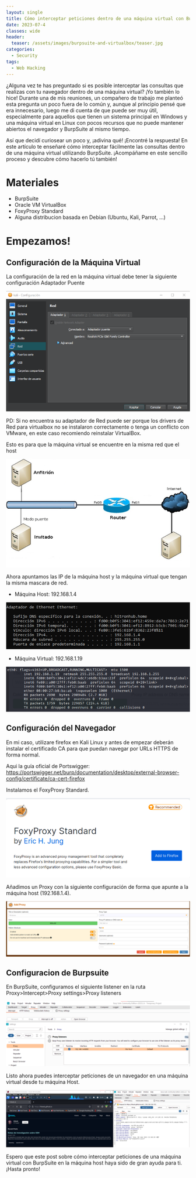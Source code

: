 ```yaml
---
layout: single
title: Cómo interceptar peticiones dentro de una máquina virtual con BurpSuite
date: 2023-07-4
classes: wide
header:
  teaser: /assets/images/burpsuite-and-virtualbox/teaser.jpg
categories:
  - Security
tags:
  - Web Hacking
---
```



¿Alguna vez te has preguntado si es posible interceptar las consultas que realizas con tu navegador dentro de una máquina virtual? ¡Yo también lo hice! Durante una de mis reuniones, un compañero de trabajo me planteó esta pregunta un poco fuera de lo común y, aunque al principio pensé que era innecesario, luego me di cuenta de que puede ser muy útil, especialmente para aquellos que tienen un sistema principal en Windows y una máquina virtual en Linux con pocos recursos que no puede mantener abiertos el navegador y BurpSuite al mismo tiempo.

Así que decidí curiosear un poco y, ¡adivina qué! ¡Encontré la respuesta! En este artículo te enseñaré cómo interceptar fácilmente las consultas dentro de una máquina virtual utilizando BurpSuite. ¡Acompáñame en este sencillo proceso y descubre cómo hacerlo tú también!

# Materiales

- BurpSuite
- Oracle VM VirtualBox
- FoxyProxy Standard
- Alguna distribucion basada en Debian (Ubuntu, Kali, Parrot, ...)

# Empezamos!

## Configuración de la Máquina Virtual

La configuración de la red en la máquina virtual debe tener la siguiente configuración Adaptador Puente

 ![](/assets/images/burpsuite-and-virtualbox/2.png)

PD: Si no encuentra su adaptador de Red puede ser porque los drivers de Red para virtualbox no se instalaron correctamente o tenga un conflicto con VMware, en este caso recomiendo reinstalar VirtualBox.

Esto es para que la máquina virtual se encuentre en la misma red que el host

 ![](/assets/images/burpsuite-and-virtualbox/3.png)

Ahora apuntamos las IP de la máquina host y la máquina virtual que tengan la misma mascara de red.

* Máquina Host: 192.168.1.4

 ![](/assets/images/burpsuite-and-virtualbox/4.png)

* Máquina Virtual: 192.168.1.19

 ![](/assets/images/burpsuite-and-virtualbox/5.png)



## Configuración del Navegador

En mi caso, utilizare firefox en Kali Linux y antes de empezar deberán instalar el certificado CA para que puedan navegar por URLs HTTPS de forma normal.

Aqui la guía oficial de Portswigger: https://portswigger.net/burp/documentation/desktop/external-browser-config/certificate/ca-cert-firefox


Instalamos el FoxyProxy Standard.

 ![](/assets/images/burpsuite-and-virtualbox/1.png)

Añadimos un Proxy con la siguiente configuración de forma que apunte a la máquina host (192.168.1.4).

 ![](/assets/images/burpsuite-and-virtualbox/6.png)

## Configuracion de Burpsuite

En BurpSuite, configuramos el siguiente listener en la ruta Proxy>Intercept>Proxy settings>Proxy listeners

 ![](/assets/images/burpsuite-and-virtualbox/7.png)


Listo ahora puedes interceptar peticiones de un navegador en una máquina virtual desde tu máquina Host.

 ![](/assets/images/burpsuite-and-virtualbox/8.png)


Espero que este post sobre cómo interceptar peticiones de una máquina virtual con BurpSuite en la máquina host haya sido de gran ayuda para ti. ¡Hasta pronto!

